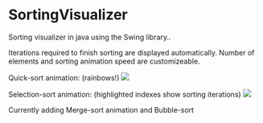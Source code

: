 # SortingVisualizer
Sorting visualizer in java using the Swing library..

Iterations required to finish sorting are displayed automatically. Number of elements and sorting animation speed are customizeable.

Quick-sort animation: (rainbows!)
![](sorting-quick.gif)

Selection-sort animation: (highlighted indexes show sorting iterations)
![](sorting-selection.gif)

Currently adding Merge-sort animation and Bubble-sort

